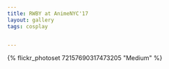 ```yaml
---
title: RWBY at AnimeNYC'17
layout: gallery
tags: cosplay


---
```


{% flickr_photoset 72157690317473205 "Medium" %}